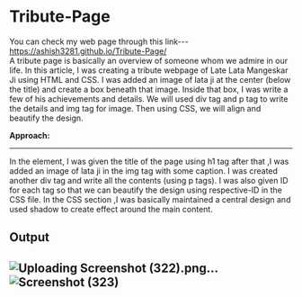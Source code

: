 # Tribute-Page
You can check my web page through this link---https://ashish3281.github.io/Tribute-Page/
<br>
A tribute page is basically an overview of someone whom we admire in our life. In this article, I was creating a tribute webpage of Late Lata Mangeskar Ji using HTML and CSS. I was added an image of lata ji at the center (below the title) and create a box beneath that image. Inside that box, I was write a few of his achievements and details. We will used div tag and p tag to write the details and img tag for image. Then using CSS, we will align and beautify the design. 

<b>Approach:</b>
<hr>
In the <body> element, I was given the title of the page using h1 tag after that ,I was added an image of lata ji in the img tag with some caption. I was created another div tag and write all the contents (using p tags). I was also given ID for each tag so that we can beautify the design using respective-ID in the CSS file.
In the CSS section ,I was basically maintained a central design and used shadow to create effect around the main content.
 <h2>Output<h2>
 
![Uploading Screenshot (322).png…]()
![Screenshot (323)](https://user-images.githubusercontent.com/92047366/182772751-2eb1e706-62f8-4ef0-8eb1-10cad1412774.png)
